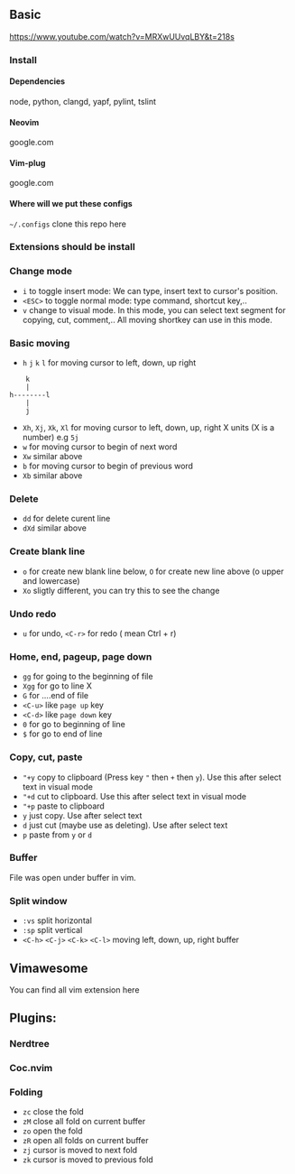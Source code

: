 ## Basic
https://www.youtube.com/watch?v=MRXwUUvqLBY&t=218s
### Install
#### Dependencies
node, python, clangd, yapf, pylint, tslint
#### Neovim
google.com
#### Vim-plug
google.com
#### Where will we put these configs
`~/.configs`
clone this repo here
### Extensions should be install

### Change mode

- `i` to toggle insert mode: We can type, insert text to cursor's position.
- `<ESC>` to toggle normal mode: type command, shortcut key,..
- `v` change to visual mode. In this mode, you can select text segment for copying, cut, comment,.. All moving shortkey can use in this mode.

### Basic moving

- `h` `j` `k` `l` for moving cursor to left, down, up right

```
    k
    |
h--------l
    |
    j
```

- `Xh`, `Xj`, `Xk`, `Xl` for moving cursor to left, down, up, right X units (X is a number) e.g `5j`
- `w` for moving cursor to begin of next word
- `Xw` similar above
- `b` for moving cursor to begin of previous word
- `Xb` similar above

### Delete

- `dd` for delete curent line
- `dXd` similar above

### Create blank line

- `o` for create new blank line below, `O` for create new line above (o upper and lowercase)
- `Xo` sligtly different, you can try this to see the change

### Undo redo

- `u` for undo, `<C-r>` for redo (<C-r> mean Ctrl + r)

### Home, end, pageup, page down

- `gg` for going to the beginning of file
- `Xgg` for go to line X
- `G` for ....end of file
- `<C-u>` like `page up` key
- `<C-d>` like `page down` key
- `0` for go to beginning of line
- `$` for go to end of line

### Copy, cut, paste

- `"+y` copy to clipboard (Press key `"` then `+` then `y`). Use this after select text in visual mode
- `"+d` cut to clipboard. Use this after select text in visual mode
- `"+p` paste to clipboard
- `y` just copy. Use after select text
- `d` just cut (maybe use as deleting). Use after select text
- `p` paste from `y` or `d`

### Buffer

File was open under buffer in vim.

### Split window

- `:vs` split horizontal
- `:sp` split vertical
- `<C-h>` `<C-j>` `<C-k>` `<C-l>` moving left, down, up, right buffer

## Vimawesome

You can find all vim extension here

## Plugins:

### Nerdtree
### Coc.nvim
### Folding
- `zc` close the fold
- `zM` close all fold on current buffer
- `zo` open the fold
- `zR` open all folds on current buffer
- `zj` cursor is moved to next fold
- `zk` cursor is moved to previous fold
